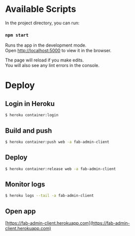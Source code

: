 # Available Scripts

In the project directory, you can run:

### `npm start`

Runs the app in the development mode.\
Open [http://localhost:5000](http://localhost:5000) to view it in the browser.

The page will reload if you make edits.\
You will also see any lint errors in the console.

# Deploy

## Login in Heroku
```bash
$ heroku container:login
```

## Build and push
```bash
$ heroku container:push web -a fab-admin-client
```

## Deploy
```bash
$ heroku container:release web -a fab-admin-client
```

## Monitor logs
```bash
$ heroku logs --tail -a fab-admin-client
```

## Open app
[https://fab-admin-client.herokuapp.com](https://fab-admin-client.herokuapp.com)
